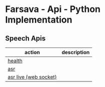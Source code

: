 # Farsava - Api - Python Implementation

## Speech Apis

| action                                                  | description |
| ------------------------------------------------------- | ----------- |
| [health](/src/speech/health/readme.md)                  |             |
| [asr](/src/speech/asr/readme.md)                        |             |
| [asr live (web socket)](/src/speech/asr-live/readme.md) |             |
